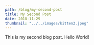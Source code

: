 ```yaml
---
path: /blog/my-second-post
title: My Second Post
date: 2018-11-29
thumbnail: "../../images/kitten2.jpeg"
---
```


This is my second blog post. Hello World!